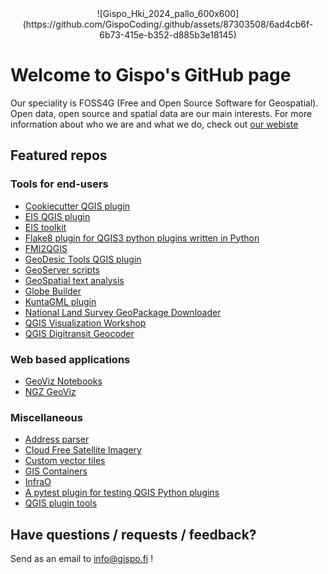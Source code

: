 <div style="text-align: center;">
![Gispo_Hki_2024_pallo_600x600](https://github.com/GispoCoding/.github/assets/87303508/6ad4cb6f-6b73-415e-b352-d885b3e18145)
</div>

# Welcome to Gispo's GitHub page

Our speciality is FOSS4G (Free and Open Source Software for Geospatial). Open data, open source and spatial data are our main interests.
For more information about who we are and what we do, check out [our webiste](https://www.gispo.fi/en/)

## Featured repos

### Tools for end-users

* [Cookiecutter QGIS plugin](https://github.com/GispoCoding/cookiecutter-qgis-plugin) 	
* [EIS QGIS plugin](https://github.com/GispoCoding/eis_qgis_plugin) 	
* [EIS toolkit](https://github.com/GispoCoding/eis_toolkit) 	
* [Flake8 plugin for QGIS3 python plugins written in Python](https://github.com/GispoCoding/flake8-qgis)	
* [FMI2QGIS](https://github.com/GispoCoding/FMI2QGIS)	
* [GeoDesic Tools QGIS plugin](https://github.com/GispoCoding/kimu)	
* [GeoServer scripts](https://github.com/GispoCoding/geoserver-scripts)	
* [GeoSpatial text analysis](https://github.com/GispoCoding/geospatial-text-analysis)	
* [Globe Builder](https://github.com/GispoCoding/GlobeBuilder)	
* [KuntaGML plugin](https://github.com/GispoCoding/KuntaGML-QGIS-plugin)	
* [National Land Survey GeoPackage Downloader](https://github.com/GispoCoding/NLSgpkgloader)	
* [QGIS Visualization Workshop](https://github.com/GispoCoding/QGIS-visualization-workshop)	
* [QGIS Digitransit Geocoder](https://github.com/GispoCoding/QGISDigitransitGeocoding)	

### Web based applications

* [GeoViz Notebooks](https://github.com/GispoCoding/geoviz-notebooks)	
* [NGZ GeoViz](https://github.com/GispoCoding/ngz-geoviz)	

### Miscellaneous

* [Address parser](https://github.com/GispoCoding/addr-parser)	
* [Cloud Free Satellite Imagery](https://github.com/GispoCoding/CFSI)	
* [Custom vector tiles](https://github.com/GispoCoding/custom-vectortiles)	
* [GIS Containers](https://github.com/GispoCoding/gis-containers)	
* [InfraO](https://github.com/GispoCoding/infraO-open)	
* [A pytest plugin for testing QGIS Python plugins](https://github.com/GispoCoding/pytest-qgis)	
* [QGIS plugin tools](https://github.com/GispoCoding/qgis_plugin_tools)	

## Have questions / requests / feedback?

Send as an email to info@gispo.fi !
